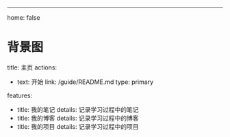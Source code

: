 ---
home: false
# 背景图

title: 主页
actions:
  - text: 开始
    link: /guide/README.md
    type: primary

features:
  - title: 我的笔记
    details: 记录学习过程中的笔记
  - title: 我的博客
    details: 记录学习过程中的博客
  - title: 我的项目
    details: 记录学习过程中的项目


